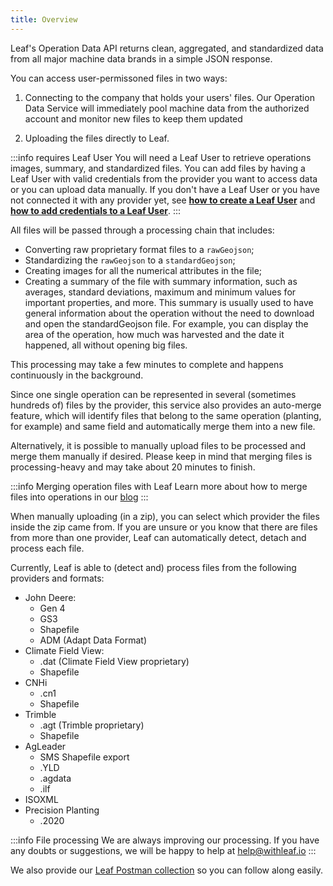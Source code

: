 ```yaml
---
title: Overview
---
```


Leaf's Operation Data API returns clean, aggregated, and standardized data
from all major machine data brands in a simple JSON response. 

You can access user-permissoned files in two ways:

1. Connecting to the company that holds your users' files. Our Operation Data 
Service will immediately pool machine data from the authorized account and 
monitor new files to keep them updated

2. Uploading the files directly to Leaf.

:::info requires Leaf User
You will need a Leaf User to retrieve operations images, summary, and 
standardized files. You can add files by having a Leaf User with valid 
credentials from the provider you want to access data or you can upload data 
manually. If you don't have a Leaf User or you have not connected it with any 
provider yet, see **[how to create a Leaf User](#)** and 
**[how to add credentials to a Leaf User]()**.
:::

All files will be passed through a processing chain that includes:
- Converting raw proprietary format files to a `rawGeojson`;
- Standardizing the `rawGeojson` to a `standardGeojson`;
- Creating images for all the numerical attributes in the file;
- Creating a summary of the file with summary information, such as averages,
standard deviations, maximum and minimum values ​​for important properties, and 
more. This summary is usually used to have general information about the 
operation without the need to download and open the standardGeojson file. For
example, you can display the area of the operation, how much was harvested and
the date it happened, all without opening big files.

This processing may take a few minutes to complete and happens continuously
in the background.

Since one single operation can be represented in several (sometimes hundreds of) files by the provider,
this service also provides an auto-merge feature, which will identify files that
belong to the same operation (planting, for example) and same field and 
automatically merge them into a new file.

Alternatively, it is possible to manually upload files to be processed and merge
them manually if desired. Please keep in mind that merging files is processing-heavy
and may take about 20 minutes to finish.

:::info Merging operation files with Leaf
Learn more about how to merge files into operations in our [blog][medium_url]
:::

When manually uploading (in a zip), you can select which provider the files
inside the zip came from. If you are unsure or you know that there are files 
from more than one provider, Leaf can automatically detect, detach and process
each file. 

Currently, Leaf is able to (detect and) process files from the following
providers and formats:

- John Deere:
    - Gen 4
    - GS3
    - Shapefile
    - ADM (Adapt Data Format)
- Climate Field View:
    - .dat (Climate Field View proprietary)
    - Shapefile
- CNHi
    - .cn1
    - Shapefile
- Trimble
    - .agt (Trimble proprietary)
    - Shapefile
- AgLeader
    - SMS Shapefile export
    - .YLD
    - .agdata
    - .ilf
- ISOXML
- Precision Planting
    - .2020

:::info File processing
We are always improving our processing. If you have any doubts or suggestions, 
we will be happy to help at help@withleaf.io
:::

We also provide our [Leaf Postman collection][leaf_postman_url] so you can follow
along easily.

[leaf_postman_url]: https://github.com/Leaf-Agriculture/Leaf-quickstart-Postman-collection
[medium_url]: https://medium.com/leaf-agriculture/merge-of-files-into-operations-1e62726df64d
[operations_endpoints]: files_endpoints
